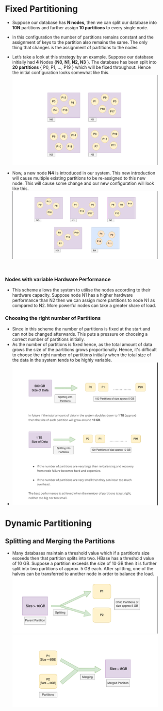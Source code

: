 # Fixed Partitioning

- Suppose our database has **N nodes**, then we can split our database into **10N**
  partitions and further assign **10 partitions** to every single node.
- In this configuration the number of partitions remains constant and the assignment
  of keys to the partition also remains the same. The only thing that changes is the
  assignment of partitions to the nodes.
- Let’s take a look at this strategy by an example. Suppose our database initially had **4**
  Nodes {**N0, N1, N2, N3** }. The database has been split into **20 partitions** { P0, P1, ..., P19 } which will be fixed throughout. Hence the initial configuration looks
  somewhat like this.
  ![image](./images/Screenshot_17.png)

- Now, a new node **N4** is introduced in our system. This new introduction will cause
  multiple existing partitions to be re-assigned to this new node. This will cause some
  change and our new configuration will look like this.
  ![image](./images/Screenshot_18.png)

  <br>

### Nodes with variable Hardware Performance

- This scheme allows the system to utilise the nodes according to their hardware
  capacity. Suppose node N1 has a higher hardware performance than N2 then we
  can assign more partitions to node N1 as compared to N2. More powerful nodes
  can take a greater share of load.

### Choosing the right number of Partitions

- Since in this scheme the number of partitions is fixed at the start and can not be
  changed afterwards. This puts a pressure on choosing a correct number of
  partitions initially.
- As the number of partitions is fixed hence, as the total amount of data grows the
  size of the partitions grows proportionally. Hence, it's difficult to choose the right
  number of partitions initially when the total size of the data in the system tends to
  be highly variable.
- ![image](./images/Screenshot_19.png)

# Dynamic Partitioning

## Splitting and Merging the Partitions

- Many databases maintain a threshold value which if a partition’s size exceeds then
  that partition splits into two. HBase has a threshold value of 10 GB. Suppose a
  partition exceeds the size of 10 GB then it is further split into two partitions of
  approx. 5 GB each. After splitting, one of the halves can be transferred to another
  node in order to balance the load.
  ![image](./images/Screenshot_20.png)
  ![image](./images/Screenshot_21.png)
